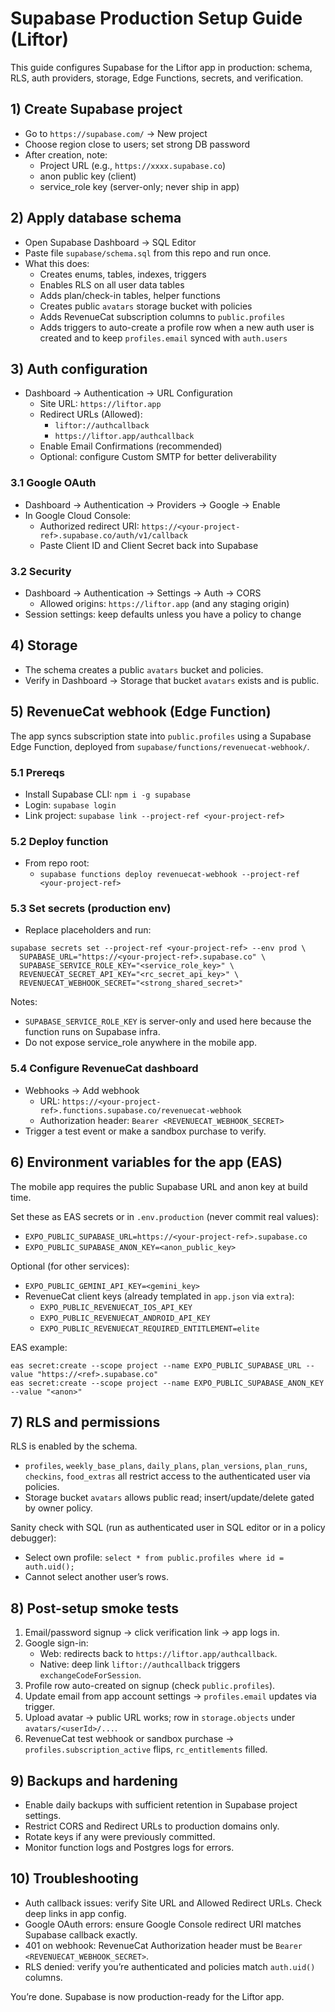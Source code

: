 # Supabase Production Setup Guide (Liftor)

This guide configures Supabase for the Liftor app in production: schema, RLS, auth providers, storage, Edge Functions, secrets, and verification.

## 1) Create Supabase project
- Go to `https://supabase.com/` → New project
- Choose region close to users; set strong DB password
- After creation, note:
  - Project URL (e.g., `https://xxxx.supabase.co`)
  - anon public key (client)
  - service_role key (server-only; never ship in app)

## 2) Apply database schema
- Open Supabase Dashboard → SQL Editor
- Paste file `supabase/schema.sql` from this repo and run once.
- What this does:
  - Creates enums, tables, indexes, triggers
  - Enables RLS on all user data tables
  - Adds plan/check-in tables, helper functions
  - Creates public `avatars` storage bucket with policies
  - Adds RevenueCat subscription columns to `public.profiles`
  - Adds triggers to auto-create a profile row when a new auth user is created and to keep `profiles.email` synced with `auth.users`

## 3) Auth configuration
- Dashboard → Authentication → URL Configuration
  - Site URL: `https://liftor.app`
  - Redirect URLs (Allowed):
    - `liftor://authcallback`
    - `https://liftor.app/authcallback`
  - Enable Email Confirmations (recommended)
  - Optional: configure Custom SMTP for better deliverability

### 3.1 Google OAuth
- Dashboard → Authentication → Providers → Google → Enable
- In Google Cloud Console:
  - Authorized redirect URI: `https://<your-project-ref>.supabase.co/auth/v1/callback`
  - Paste Client ID and Client Secret back into Supabase

### 3.2 Security
- Dashboard → Authentication → Settings → Auth → CORS
  - Allowed origins: `https://liftor.app` (and any staging origin)
- Session settings: keep defaults unless you have a policy to change

## 4) Storage
- The schema creates a public `avatars` bucket and policies.
- Verify in Dashboard → Storage that bucket `avatars` exists and is public.

## 5) RevenueCat webhook (Edge Function)
The app syncs subscription state into `public.profiles` using a Supabase Edge Function, deployed from `supabase/functions/revenuecat-webhook/`.

### 5.1 Prereqs
- Install Supabase CLI: `npm i -g supabase`
- Login: `supabase login`
- Link project: `supabase link --project-ref <your-project-ref>`

### 5.2 Deploy function
- From repo root:
  - `supabase functions deploy revenuecat-webhook --project-ref <your-project-ref>`

### 5.3 Set secrets (production env)
- Replace placeholders and run:
```
supabase secrets set --project-ref <your-project-ref> --env prod \
  SUPABASE_URL="https://<your-project-ref>.supabase.co" \
  SUPABASE_SERVICE_ROLE_KEY="<service_role_key>" \
  REVENUECAT_SECRET_API_KEY="<rc_secret_api_key>" \
  REVENUECAT_WEBHOOK_SECRET="<strong_shared_secret>"
```

Notes:
- `SUPABASE_SERVICE_ROLE_KEY` is server-only and used here because the function runs on Supabase infra.
- Do not expose service_role anywhere in the mobile app.

### 5.4 Configure RevenueCat dashboard
- Webhooks → Add webhook
  - URL: `https://<your-project-ref>.functions.supabase.co/revenuecat-webhook`
  - Authorization header: `Bearer <REVENUECAT_WEBHOOK_SECRET>`
- Trigger a test event or make a sandbox purchase to verify.

## 6) Environment variables for the app (EAS)
The mobile app requires the public Supabase URL and anon key at build time.

Set these as EAS secrets or in `.env.production` (never commit real values):
- `EXPO_PUBLIC_SUPABASE_URL=https://<your-project-ref>.supabase.co`
- `EXPO_PUBLIC_SUPABASE_ANON_KEY=<anon_public_key>`

Optional (for other services):
- `EXPO_PUBLIC_GEMINI_API_KEY=<gemini_key>`
- RevenueCat client keys (already templated in `app.json` via `extra`):
  - `EXPO_PUBLIC_REVENUECAT_IOS_API_KEY`
  - `EXPO_PUBLIC_REVENUECAT_ANDROID_API_KEY`
  - `EXPO_PUBLIC_REVENUECAT_REQUIRED_ENTITLEMENT=elite`

EAS example:
```
eas secret:create --scope project --name EXPO_PUBLIC_SUPABASE_URL --value "https://<ref>.supabase.co"
eas secret:create --scope project --name EXPO_PUBLIC_SUPABASE_ANON_KEY --value "<anon>"
```

## 7) RLS and permissions
RLS is enabled by the schema.
- `profiles`, `weekly_base_plans`, `daily_plans`, `plan_versions`, `plan_runs`, `checkins`, `food_extras` all restrict access to the authenticated user via policies.
- Storage bucket `avatars` allows public read; insert/update/delete gated by owner policy.

Sanity check with SQL (run as authenticated user in SQL editor or in a policy debugger):
- Select own profile: `select * from public.profiles where id = auth.uid();`
- Cannot select another user’s rows.

## 8) Post-setup smoke tests
1) Email/password signup → click verification link → app logs in.
2) Google sign-in:
   - Web: redirects back to `https://liftor.app/authcallback`.
   - Native: deep link `liftor://authcallback` triggers `exchangeCodeForSession`.
3) Profile row auto-created on signup (check `public.profiles`).
4) Update email from app account settings → `profiles.email` updates via trigger.
5) Upload avatar → public URL works; row in `storage.objects` under `avatars/<userId>/...`.
6) RevenueCat test webhook or sandbox purchase → `profiles.subscription_active` flips, `rc_entitlements` filled.

## 9) Backups and hardening
- Enable daily backups with sufficient retention in Supabase project settings.
- Restrict CORS and Redirect URLs to production domains only.
- Rotate keys if any were previously committed.
- Monitor function logs and Postgres logs for errors.

## 10) Troubleshooting
- Auth callback issues: verify Site URL and Allowed Redirect URLs. Check deep links in app config.
- Google OAuth errors: ensure Google Console redirect URI matches Supabase callback exactly.
- 401 on webhook: RevenueCat Authorization header must be `Bearer <REVENUECAT_WEBHOOK_SECRET>`.
- RLS denied: verify you’re authenticated and policies match `auth.uid()` columns.

You’re done. Supabase is now production-ready for the Liftor app.
